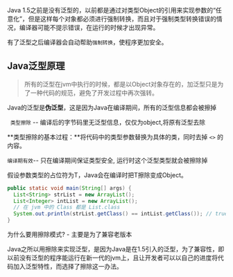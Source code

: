 Java 1.5之前是没有泛型的，以前都是通过对类型Object的引用来实现参数的“任意化”，但是这样每个对象都必须进行强制转换，而且对于强制类型转换错误的情况，编译器可能不提示错误，在运行的时候才出现异常。

有了泛型之后编译器会自动帮助`强制转换`，使程序更加安全。



## Java泛型原理

> 所有的泛型在jvm中执行的时候，都是以Object对象存在的，加泛型只是为了一种代码的规范，避免了开发过程中再次强转。 

Java的泛型是**伪泛型**，这是因为Java在编译期间，所有的泛型信息都会被擦掉

` 类型擦除` -- 编译后的字节码里无泛型信息，仅仅为object,将原有泛型去除

**类型擦除的基本过程：**将代码中的类型参数替换为具体的类，同时去掉 `<>` 的内容。

`编译期有效`-- 只在编译期间保证类型安全, 运行时这个泛型类型就会被擦除掉

假设参数类型的占位符为T，Java会在编译时把T擦除变成Object。

```java
public static void main(String[] args) {
  List<String> strList = new ArrayList();
  List<Integer> intList = new ArrayList();
  // 在 jvm 中的 Class 都是 List.class
  System.out.println(strList.getClass() == intList.getClass()); // true
}
```



为什么要用擦除模式? - 主要是为了兼容老版本

Java之所以用擦除来实现泛型，是因为Java是在1.5引入的泛型，为了兼容性，即以前没有泛型的程序能运行在新一代的jvm上，且让开发者可以以自己的进度将代码加入泛型特性，而选择了擦除这一办法。































